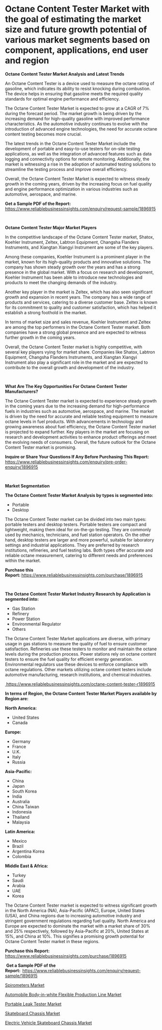 <p><h1>Octane Content Tester Market with the goal of estimating the market size and future growth potential of various market segments based on component, applications, end user and region</h1></p><p><strong>Octane Content Tester Market Analysis and Latest Trends</strong></p>
<p><p>An Octane Content Tester is a device used to measure the octane rating of gasoline, which indicates its ability to resist knocking during combustion. The device helps in ensuring that gasoline meets the required quality standards for optimal engine performance and efficiency.</p><p>The Octane Content Tester Market is expected to grow at a CAGR of 7% during the forecast period. The market growth is being driven by the increasing demand for high-quality gasoline with improved performance characteristics. As the automotive industry continues to evolve with the introduction of advanced engine technologies, the need for accurate octane content testing becomes more crucial.</p><p>The latest trends in the Octane Content Tester Market include the development of portable and easy-to-use testers for on-site testing applications, as well as the integration of advanced features such as data logging and connectivity options for remote monitoring. Additionally, the market is witnessing a rise in the adoption of automated testing solutions to streamline the testing process and improve overall efficiency.</p><p>Overall, the Octane Content Tester Market is expected to witness steady growth in the coming years, driven by the increasing focus on fuel quality and engine performance optimization in various industries such as automotive, aerospace, and marine.</p></p>
<p><strong>Get a Sample PDF of the Report:&nbsp;</strong> <a href="https://www.reliablebusinessinsights.com/enquiry/request-sample/1896915">https://www.reliablebusinessinsights.com/enquiry/request-sample/1896915</a></p>
<p>&nbsp;</p>
<p><strong>Octane Content Tester Major Market Players</strong></p>
<p><p>In the competitive landscape of the Octane Content Tester market, Shatox, Koehler Instrument, Zeltex, Labtron Equipment, Changsha Flanders Instruments, and Xiangtan Xiangyi Instrument are some of the key players. </p><p>Among these companies, Koehler Instrument is a prominent player in the market, known for its high-quality products and innovative solutions. The company has shown steady growth over the years and has a strong presence in the global market. With a focus on research and development, Koehler Instrument has been able to introduce new technologies and products to meet the changing demands of the industry.</p><p>Another key player in the market is Zeltex, which has also seen significant growth and expansion in recent years. The company has a wide range of products and services, catering to a diverse customer base. Zeltex is known for its commitment to quality and customer satisfaction, which has helped it establish a strong foothold in the market.</p><p>In terms of market size and sales revenue, Koehler Instrument and Zeltex are among the top performers in the Octane Content Tester market. Both companies have a strong global presence and are expected to witness further growth in the coming years. </p><p>Overall, the Octane Content Tester market is highly competitive, with several key players vying for market share. Companies like Shatox, Labtron Equipment, Changsha Flanders Instruments, and Xiangtan Xiangyi Instrument also play a significant role in the market and are expected to contribute to the overall growth and development of the industry.</p></p>
<p>&nbsp;</p>
<p><strong>What Are The Key Opportunities For Octane Content Tester Manufacturers?</strong></p>
<p><p>The Octane Content Tester market is expected to experience steady growth in the coming years due to the increasing demand for high-performance fuels in industries such as automotive, aerospace, and marine. The market is driven by the need for accurate and reliable testing equipment to measure octane levels in fuel products. With advancements in technology and growing awareness about fuel efficiency, the Octane Content Tester market is projected to expand further. Key players in the market are focusing on research and development activities to enhance product offerings and meet the evolving needs of consumers. Overall, the future outlook for the Octane Content Tester market is promising.</p></p>
<p><strong>Inquire or Share Your Questions If Any Before Purchasing This Report:</strong> <a href="https://www.reliablebusinessinsights.com/enquiry/pre-order-enquiry/1896915">https://www.reliablebusinessinsights.com/enquiry/pre-order-enquiry/1896915</a></p>
<p>&nbsp;</p>
<p><strong>Market Segmentation</strong></p>
<p><strong>The Octane Content Tester Market Analysis by types is segmented into:</strong></p>
<p><ul><li>Portable</li><li>Desktop</li></ul></p>
<p><p>The Octane Content Tester market can be divided into two main types: portable testers and desktop testers. Portable testers are compact and lightweight, making them ideal for on-the-go testing. They are commonly used by mechanics, technicians, and fuel station operators. On the other hand, desktop testers are larger and more powerful, suitable for laboratory settings and industrial applications. They are preferred by research institutions, refineries, and fuel testing labs. Both types offer accurate and reliable octane measurement, catering to different needs and preferences within the market.</p></p>
<p><strong>Purchase this Report:&nbsp;</strong><a href="https://www.reliablebusinessinsights.com/purchase/1896915">https://www.reliablebusinessinsights.com/purchase/1896915</a></p>
<p>&nbsp;</p>
<p><strong>The Octane Content Tester Market Industry Research by Application is segmented into:</strong></p>
<p><ul><li>Gas Station</li><li>Refinery</li><li>Power Station</li><li>Environmental Regulator</li><li>Others</li></ul></p>
<p><p>The Octane Content Tester Market applications are diverse, with primary usage in gas stations to measure the quality of fuel to ensure customer satisfaction. Refineries use these testers to monitor and maintain the octane levels during the production process. Power stations rely on octane content testers to ensure the fuel quality for efficient energy generation. Environmental regulators use these devices to enforce compliance with octane regulations. Other markets utilizing octane content testers include automotive manufacturing, research institutions, and chemical industries.</p></p>
<p><a href="https://www.reliablebusinessinsights.com/octane-content-tester-r1896915">&nbsp;https://www.reliablebusinessinsights.com/octane-content-tester-r1896915</a></p>
<p><strong>In terms of Region, the Octane Content Tester Market Players available by Region are:</strong></p>
<p>
    <p> <strong> North America: </strong>
        <ul>
            <li>United States</li>
            <li>Canada</li>
        </ul>
        </p> 
    <p> <strong> Europe: </strong>
        <ul>
            <li>Germany</li>
            <li>France</li>
            <li>U.K.</li>
            <li>Italy</li>
            <li>Russia</li>
        </ul>
        </p> 
    <p> <strong> Asia-Pacific: </strong>
        <ul>
            <li>China</li>
            <li>Japan</li>
            <li>South Korea</li>
            <li>India</li>
            <li>Australia</li>
            <li>China Taiwan</li>
            <li>Indonesia</li>
            <li>Thailand</li>
            <li>Malaysia</li>
        </ul>
        </p> 
    <p> <strong> Latin America: </strong>
        <ul>
            <li>Mexico</li>
            <li>Brazil</li>
            <li>Argentina Korea</li>
            <li>Colombia</li>
        </ul>
        </p> 
    <p> <strong> Middle East & Africa: </strong>
        <ul>
            <li>Turkey</li>
            <li>Saudi</li>
            <li>Arabia</li>
            <li>UAE</li>
            <li>Korea</li>
        </ul>
    </p>
    </p>
<p><p>The Octane Content Tester market is expected to witness significant growth in the North America (NA), Asia-Pacific (APAC), Europe, United States (USA), and China regions due to increasing automotive industry and stringent government regulations regarding fuel quality. North America and Europe are expected to dominate the market with a market share of 30% and 25% respectively, followed by Asia-Pacific at 20%, United States at 15%, and China at 10%. This signifies a promising growth potential for Octane Content Tester market in these regions.</p></p>
<p><strong>Purchase this Report: </strong><a href="https://www.reliablebusinessinsights.com/purchase/1896915">https://www.reliablebusinessinsights.com/purchase/1896915</a></p>
<p>&nbsp;<strong>Get a Sample PDF of the Report:&nbsp;&nbsp;</strong><a href="https://www.reliablebusinessinsights.com/enquiry/request-sample/1896915">https://www.reliablebusinessinsights.com/enquiry/request-sample/1896915</a></p>
<p><strong></strong></p>
<p><p><a href="https://issuu.com/reportprime-2/docs/spirometers-market-size-2030.pptx">Spirometers Market</a></p><p><a href="https://github.com/drzsklfn31/Market-Research-Report-List-1/blob/main/automobile-body-in-white-flexible-production-line-market.md">Automobile Body-in-white Flexible Production Line Market</a></p><p><a href="https://github.com/bmorecock/Market-Research-Report-List-4/blob/main/portable-leak-tester-market.md">Portable Leak Tester Market</a></p><p><a href="https://www.linkedin.com/pulse/skateboard-chassis-market-segmentation-geographical-regions-uv4we?trackingId=X0HcHfp9ROWvSb17vvAtHA%3D%3D">Skateboard Chassis Market</a></p><p><a href="https://www.linkedin.com/pulse/electric-vehicle-skateboard-chassis-market-growth-outlook-from-ilibe?trackingId=u37rQY19QXCAZba2cUNZgg%3D%3D">Electric Vehicle Skateboard Chassis Market</a></p></p>